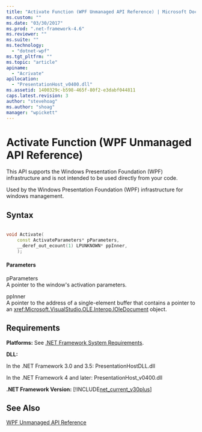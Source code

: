 ```yaml
---
title: "Activate Function (WPF Unmanaged API Reference) | Microsoft Docs"
ms.custom: ""
ms.date: "03/30/2017"
ms.prod: ".net-framework-4.6"
ms.reviewer: ""
ms.suite: ""
ms.technology: 
  - "dotnet-wpf"
ms.tgt_pltfrm: ""
ms.topic: "article"
apiname: 
  - "Acrivate"
apilocation: 
  - "PresentationHost_v0400.dll"
ms.assetid: 1400329c-b598-465f-80f2-e3dabf044811
caps.latest.revision: 3
author: "stevehoag"
ms.author: "shoag"
manager: "wpickett"
---
```

# Activate Function (WPF Unmanaged API Reference)
This API supports the Windows Presentation Foundation (WPF) infrastructure and is not intended to be used directly from your code.  
  
 Used by the Windows Presentation Foundation (WPF) infrastructure for windows management.  
  
## Syntax  
  
```cpp  
  
void Activate(  
    const ActivateParameters* pParameters,  
    __deref_out_ecount(1) LPUNKNOWN* ppInner,  
    );  
```  
  
#### Parameters  
 pParameters  
 A pointer to the window's activation parameters.  
  
 ppInner  
 A pointer to the address of a single-element buffer that contains a pointer to an <xref:Microsoft.VisualStudio.OLE.Interop.IOleDocument> object.  
  
## Requirements  
 **Platforms:** See [.NET Framework System Requirements](../../../../docs/framework/getting-started/system-requirements.md).  
  
 **DLL:**  
  
 In the .NET Framework 3.0 and 3.5: PresentationHostDLL.dll  
  
 In the .NET Framework 4 and later: PresentationHost_v0400.dll  
  
 **.NET Framework Version:** [!INCLUDE[net_current_v30plus](../../../../includes/net-current-v30plus-md.md)]  
  
## See Also  
 [WPF Unmanaged API Reference](../../../../docs/framework/wpf/advanced/wpf-unmanaged-api-reference.md)